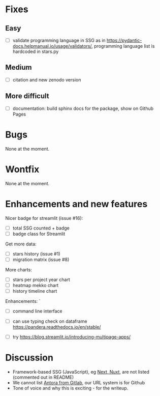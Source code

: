 Fixes
=====

## Easy

- [ ] validate programming language in SSG as in https://pydantic-docs.helpmanual.io/usage/validators/, programming language list is hardcoded in stars.py

## Medium

- [ ] citation and new zenodo version

## More difficult

- [ ] documentation: build sphinx docs for the package, show on Github Pages

Bugs
====

None at the moment.

Wontfix
=======

None at the moment.

Enhancements and new features
=============================

Nicer badge for streamlit (issue #16):

- [ ] total SSG counted + badge
- [ ] badge class for Streamlit

Get more data:

- [ ] stars history (issue #1)
- [ ] migration matrix (issue #8)

More charts:

- [ ] stars per project year chart
- [ ] heatmap mekko chart
- [ ] history timeline chart

Enhancements:
`
- [ ] сommand line interface
- [ ] can use typing check on dataframe https://pandera.readthedocs.io/en/stable/
- [ ] try https://blog.streamlit.io/introducing-multipage-apps/


Discussion
==========

- Framework-based SSG (JavaScript), eg [Next, Nuxt](https://ssg-build-performance-tests.netlify.app/), are not listed (commented out in README) 
- We cannot list [Antora from Gitlab](https://gitlab.com/antora/antora), our URL system is for Github
- Tone of voice and why this is exciting - for the writeup.
